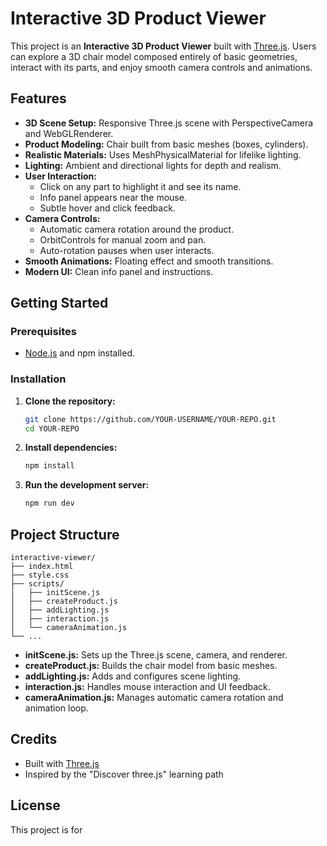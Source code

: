 # Interactive 3D Product Viewer

This project is an **Interactive 3D Product Viewer** built with [Three.js](https://threejs.org/). Users can explore a 3D chair model composed entirely of basic geometries, interact with its parts, and enjoy smooth camera controls and animations.

## Features

- **3D Scene Setup:** Responsive Three.js scene with PerspectiveCamera and WebGLRenderer.
- **Product Modeling:** Chair built from basic meshes (boxes, cylinders).
- **Realistic Materials:** Uses MeshPhysicalMaterial for lifelike lighting.
- **Lighting:** Ambient and directional lights for depth and realism.
- **User Interaction:**  
  - Click on any part to highlight it and see its name.
  - Info panel appears near the mouse.
  - Subtle hover and click feedback.
- **Camera Controls:**  
  - Automatic camera rotation around the product.
  - OrbitControls for manual zoom and pan.
  - Auto-rotation pauses when user interacts.
- **Smooth Animations:** Floating effect and smooth transitions.
- **Modern UI:** Clean info panel and instructions.

## Getting Started

### Prerequisites

- [Node.js](https://nodejs.org/) and npm installed.

### Installation

1. **Clone the repository:**
   ```bash
   git clone https://github.com/YOUR-USERNAME/YOUR-REPO.git
   cd YOUR-REPO
   ```

2. **Install dependencies:**
   ```bash
   npm install
   ```

3. **Run the development server:**
   ```bash
   npm run dev
   ```

## Project Structure

```
interactive-viewer/
├── index.html
├── style.css
├── scripts/
│   ├── initScene.js
│   ├── createProduct.js
│   ├── addLighting.js
│   ├── interaction.js
│   └── cameraAnimation.js
└── ...
```

- **initScene.js:** Sets up the Three.js scene, camera, and renderer.
- **createProduct.js:** Builds the chair model from basic meshes.
- **addLighting.js:** Adds and configures scene lighting.
- **interaction.js:** Handles mouse interaction and UI feedback.
- **cameraAnimation.js:** Manages automatic camera rotation and animation loop.

## Credits

- Built with [Three.js](https://threejs.org/)
- Inspired by the "Discover three.js" learning path

## License

This project is for
